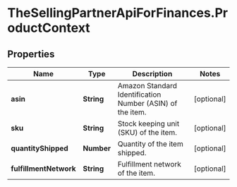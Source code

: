 # TheSellingPartnerApiForFinances.ProductContext

## Properties

Name | Type | Description | Notes
------------ | ------------- | ------------- | -------------
**asin** | **String** | Amazon Standard Identification Number (ASIN) of the item. | [optional] 
**sku** | **String** | Stock keeping unit (SKU) of the item. | [optional] 
**quantityShipped** | **Number** | Quantity of the item shipped. | [optional] 
**fulfillmentNetwork** | **String** | Fulfillment network of the item. | [optional] 


